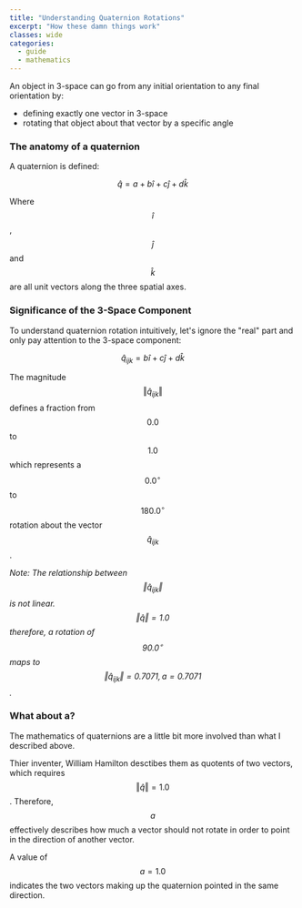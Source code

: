 ```yaml
---
title: "Understanding Quaternion Rotations"
excerpt: "How these damn things work"
classes: wide
categories:
  - guide
  - mathematics
---
```


An object in 3-space can go from any initial orientation to any final orientation by: 
* defining exactly one vector in 3-space
* rotating that object about that vector by a specific angle

### The anatomy of a quaternion

A quaternion is defined:

$$ \widehat{q} = a + b\hat{i} + c\hat{j} + d\hat{k} $$

Where $$ \hat{i} $$, $$ \hat{j} $$ and $$ \hat{k} $$ are all unit vectors along the three spatial axes. 

### Significance of the 3-Space Component

To understand quaternion rotation intuitively, let's ignore the "real" part and only pay attention to the 3-space component:

$$ \widehat{q}_{ijk} = b\hat{i} + c\hat{j} + d\hat{k} $$

The magnitude $$ \Vert \widehat{q}_{ijk} \Vert $$ defines a fraction from $$ 0.0 $$ to $$ 1.0 $$ which represents a $$ 0.0^{\circ} $$ to $$ 180.0^{\circ} $$ rotation about the vector $$ \widehat{q}_{ijk} $$.

*Note: The relationship between $$ \Vert \widehat{q}_{ijk} \Vert $$ is not linear. $$ \Vert \widehat{q} \Vert = 1.0 $$ therefore, a rotation of $$ 90.0^{\circ} $$ maps to $$ \Vert \widehat{q}_{ijk} \Vert = 0.7071, a = 0.7071 $$.* 

### What about a?

The mathematics of quaternions are a little bit more involved than what I described above. 

Thier inventer, William Hamilton desctibes them as quotents of two vectors, which requires $$ \Vert \widehat{q} \Vert = 1.0 $$. Therefore, $$ a $$ effectively describes how much a vector should not rotate in order to point in the direction of another vector. 

A value of $$ a = 1.0 $$ indicates the two vectors making up the quaternion pointed in the same direction.
